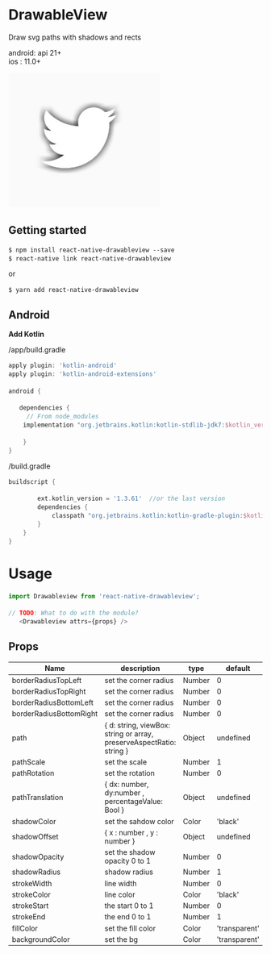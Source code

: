 # DrawableView

Draw svg paths with shadows and rects

android: api 21+   
ios : 11.0+   

<img src="./src/demo.jpg" width="300">


## Getting started

`$ npm install react-native-drawableview --save`  
`$ react-native link react-native-drawableview`  
  
or

`$ yarn add react-native-drawableview `
    
## Android

**Add Kotlin**

/app/build.gradle 

```gradle
apply plugin: 'kotlin-android' 
apply plugin: 'kotlin-android-extensions'

android {

   dependencies {
     // From node_modules
    implementation "org.jetbrains.kotlin:kotlin-stdlib-jdk7:$kotlin_version"
  
    }
}

```

/build.gradle

```gradle
buildscript {

        ext.kotlin_version = '1.3.61'  //or the last version
        dependencies {
            classpath "org.jetbrains.kotlin:kotlin-gradle-plugin:$kotlin_version"
        }
    }
}

```

# Usage
```javascript
import Drawableview from 'react-native-drawableview';

// TODO: What to do with the module?
   <Drawableview attrs={props} />
```


## Props   

| Name | description | type | default |
| --- | --- | --- | --- |
| borderRadiusTopLeft | set the corner radius | Number | 0 |
| borderRadiusTopRight | set the corner radius | Number | 0 |
| borderRadiusBottomLeft | set the corner radius | Number | 0 |
| borderRadiusBottomRight | set the corner radius | Number | 0 |
| path | { d: string, viewBox: string or array, preserveAspectRatio: string } | Object | undefined |
| pathScale | set the scale | Number | 1 |
| pathRotation | set the rotation | Number | 0 |
| pathTranslation | { dx: number, dy:number , percentageValue: Bool }  | Object | undefined |
| shadowColor | set the sahdow color  | Color | 'black' |
| shadowOffset |{ x : number , y : number  } | Object | undefined |
| shadowOpacity | set the shadow opacity 0 to 1  | Number | 0 |
| shadowRadius | shadow radius | Number | 1 |
| strokeWidth | line width | Number | 0 |
| strokeColor | line color | Color | 'black' |
| strokeStart | the start 0 to 1 | Number | 0 |
| strokeEnd | the end 0 to 1 | Number | 1 |
| fillColor | set the fill color  | Color | 'transparent' |
| backgroundColor | set the bg | Color | 'transparent' |

